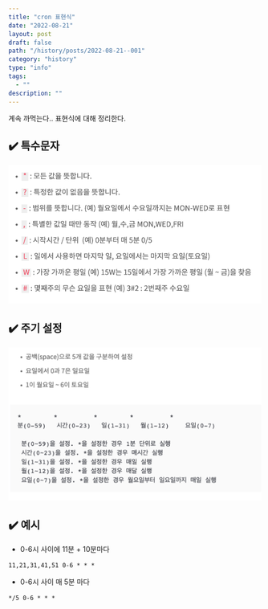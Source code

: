 ```yaml
---
title: "cron 표현식"
date: "2022-08-21"
layout: post
draft: false
path: "/history/posts/2022-08-21--001"
category: "history"
type: "info"
tags:
  - ""
description: ""
---
```


계속 까먹는다.. 표현식에 대해 정리한다.

## ✔️ 특수문자

![](001-01.png)

## ✔️ 주기 설정

![](001-02.png)

## ✔️ 예시

- 0-6시 사이에 11분 + 10분마다

```html
11,21,31,41,51 0-6 * * *
```

- 0-6시 사이 매 5분 마다

```html
*/5 0-6 * * *
```